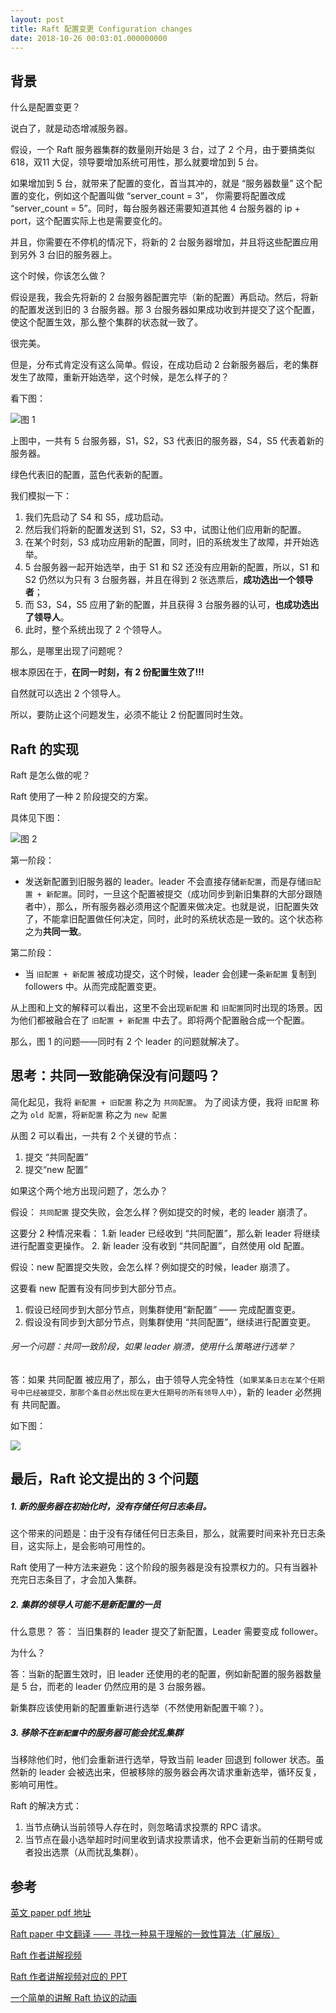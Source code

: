 ```yaml
---
layout: post
title: Raft 配置变更 Configuration changes
date: 2018-10-26 00:03:01.000000000
---
```

## 背景
什么是配置变更？

说白了，就是动态增减服务器。

假设，一个 Raft 服务器集群的数量刚开始是 3 台，过了 2 个月，由于要搞类似 618，双11 大促，领导要增加系统可用性，那么就要增加到  5 台。

如果增加到  5 台，就带来了配置的变化，首当其冲的，就是 “服务器数量” 这个配置的变化，例如这个配置叫做 “server_count = 3”， 你需要将配置改成 “server_count = 5”。同时，每台服务器还需要知道其他 4 台服务器的 ip + port，这个配置实际上也是需要变化的。

并且，你需要在不停机的情况下，将新的 2 台服务器增加，并且将这些配置应用到另外 3 台旧的服务器上。

这个时候，你该怎么做？

假设是我，我会先将新的 2 台服务器配置完毕（新的配置）再启动。然后，将新的配置发送到旧的 3 台服务器。那 3 台服务器如果成功收到并提交了这个配置，使这个配置生效，那么整个集群的状态就一致了。

很完美。

但是，分布式肯定没有这么简单。假设，在成功启动 2 台新服务器后，老的集群发生了故障，重新开始选举，这个时候，是怎么样子的？

看下图：

![图 1](https://upload-images.jianshu.io/upload_images/4236553-48eb59e481912f46.png?imageMogr2/auto-orient/strip%7CimageView2/2/w/1240)

上图中，一共有 5 台服务器，S1，S2，S3 代表旧的服务器，S4，S5 代表着新的服务器。

绿色代表旧的配置，蓝色代表新的配置。

我们模拟一下：
1. 我们先启动了 S4 和 S5，成功启动。
2. 然后我们将新的配置发送到 S1，S2，S3 中，试图让他们应用新的配置。
3. 在某个时刻，S3 成功应用新的配置，同时，旧的系统发生了故障，并开始选举。
4.  5 台服务器一起开始选举，由于 S1 和 S2 还没有应用新的配置，所以，S1 和 S2 仍然以为只有 3 台服务器，并且在得到 2 张选票后，**成功选出一个领导者**；
5. 而 S3，S4，S5 应用了新的配置，并且获得 3 台服务器的认可，**也成功选出了领导人**。
6. 此时，整个系统出现了 2 个领导人。

那么，是哪里出现了问题呢？

根本原因在于，**在同一时刻，有 2 份配置生效了!!!**

自然就可以选出 2 个领导人。

所以，要防止这个问题发生，必须不能让 2 份配置同时生效。

## Raft 的实现

Raft 是怎么做的呢？

Raft 使用了一种 2 阶段提交的方案。



具体见下图：


![图 2 ](https://upload-images.jianshu.io/upload_images/4236553-1f44bfdbe774ec77.png?imageMogr2/auto-orient/strip%7CimageView2/2/w/1240)


第一阶段：
*  发送新配置到旧服务器的 leader。leader 不会直接存储`新配置`，而是存储`旧配置 + 新配置`。同时，一旦这个配置被提交（成功同步到新旧集群的大部分跟随者中），那么，所有服务器必须用这个配置来做决定。也就是说，旧配置失效了，不能拿旧配置做任何决定，同时，此时的系统状态是一致的。这个状态称之为**共同一致**。

第二阶段：
* 当 `旧配置 + 新配置` 被成功提交，这个时候，leader 会创建一条`新配置` 复制到 followers 中。从而完成配置变更。

从上图和上文的解释可以看出，这里不会出现`新配置` 和 `旧配置`同时出现的场景。因为他们都被融合在了 `旧配置 + 新配置` 中去了。即将两个配置融合成一个配置。

那么，图 1 的问题——同时有 2 个 leader 的问题就解决了。


## 思考：共同一致能确保没有问题吗？

简化起见，我将 `新配置 + 旧配置` 称之为 `共同配置`。
为了阅读方便，我将 `旧配置` 称之为 `old 配置`，将`新配置` 称之为 `new 配置`

从图 2 可以看出，一共有 2 个关键的节点：
1. 提交 “共同配置”
2. 提交“new 配置”

如果这个两个地方出现问题了，怎么办？

假设： `共同配置` 提交失败，会怎么样？例如提交的时候，老的 leader 崩溃了。

这要分 2 种情况来看：
1.新  leader 已经收到 “共同配置”，那么新 leader 将继续进行配置变更操作。
2. 新 leader 没有收到 “共同配置”，自然使用 old 配置。




假设：new 配置提交失败，会怎么样？例如提交的时候，leader 崩溃了。

这要看 new 配置有没有同步到大部分节点。

1. 假设已经同步到大部分节点，则集群使用“新配置” —— 完成配置变更。
2. 假设没有同步到大部分节点，则集群使用 “共同配置”，继续进行配置变更。 




###### 另一个问题：共同一致阶段，如果 leader 崩溃，使用什么策略进行选举？

答：如果 共同配置 被应用了，那么，由于领导人完全特性（`如果某条日志在某个任期号中已经被提交，那那个条目必然出现在更大任期号的所有领导人中`），新的 leader 必然拥有 共同配置。

如下图：

![](https://upload-images.jianshu.io/upload_images/4236553-fad1d042096fa9a5.png?imageMogr2/auto-orient/strip%7CimageView2/2/w/1240)




## 最后，Raft 论文提出的 3 个问题

##### 1. 新的服务器在初始化时，没有存储任何日志条目。

这个带来的问题是：由于没有存储任何日志条目，那么，就需要时间来补充日志条目，这实际上，是会影响可用性的。

Raft 使用了一种方法来避免：这个阶段的服务器是没有投票权力的。只有当器补充完日志条目了，才会加入集群。

##### 2.  集群的领导人可能不是新配置的一员

什么意思？
答： 当旧集群的 leader 提交了新配置，Leader 需要变成 follower。

为什么？ 

答：当新的配置生效时，旧 leader 还使用的老的配置，例如新配置的服务器数量是 5 台，而老的 leader 仍然应用的是 3 台服务器。

新集群应该使用新的配置重新进行选举（不然使用新配置干嘛？）。


##### 3. 移除不在`新配置`中的服务器可能会扰乱集群

当移除他们时，他们会重新进行选举，导致当前 leader 回退到 follower 状态。虽然新的 leader 会被选出来，但被移除的服务器会再次请求重新选举，循环反复，影响可用性。

Raft 的解决方式：
1. 当节点确认当前领导人存在时，则忽略请求投票的  RPC 请求。
2. 当节点在最小选举超时时间里收到请求投票请求，他不会更新当前的任期号或者投出选票（从而扰乱集群）。



## 参考 
[英文 paper  pdf 地址](https://ramcloud.atlassian.net/wiki/download/attachments/6586375/raft.pdf)

[Raft paper 中文翻译 —— 寻找一种易于理解的一致性算法（扩展版）](https://github.com/maemual/raft-zh_cn/blob/master/raft-zh_cn.md)

[Raft 作者讲解视频](https://www.youtube.com/watch?v=YbZ3zDzDnrw&feature=youtu.be)

[Raft 作者讲解视频对应的 PPT](http://www2.cs.uh.edu/~paris/6360/PowerPoint/Raft.ppt)

[一个简单的讲解 Raft 协议的动画](http://thesecretlivesofdata.com/raft/)


 







